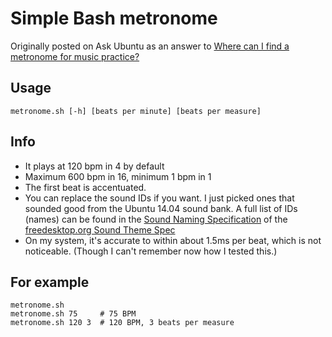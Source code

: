 # Simple Bash metronome

Originally posted on Ask Ubuntu as an answer to [Where can I find a metronome for music practice?](https://askubuntu.com/a/815010/301745)

## Usage

    metronome.sh [-h] [beats per minute] [beats per measure]

## Info

- It plays at 120 bpm in 4 by default
- Maximum 600 bpm in 16, minimum 1 bpm in 1
- The first beat is accentuated.
- You can replace the sound IDs if you want. I just picked ones that sounded good from the Ubuntu 14.04 sound bank. A full list of IDs (names) can be found in the [Sound Naming Specification](http://0pointer.de/public/sound-naming-spec.html#names) of the [freedesktop.org Sound Theme Spec](https://www.freedesktop.org/wiki/Specifications/sound-theme-spec/)
- On my system, it's accurate to within about 1.5ms per beat, which is not noticeable. (Though I can't remember now how I tested this.)

## For example

    metronome.sh
    metronome.sh 75     # 75 BPM
    metronome.sh 120 3  # 120 BPM, 3 beats per measure
